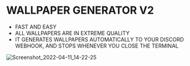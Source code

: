 # WALLPAPER GENERATOR V2

* FAST AND EASY
* ALL WALLPAPERS ARE IN EXTREME QUALITY 
* IT GENERATES WALLPAPERS AUTOMATICALLY TO YOUR DISCORD WEBHOOK, AND STOPS WHENEVER YOU CLOSE THE TERMINAL

![Screenshot_2022-04-11_14-22-25](https://user-images.githubusercontent.com/102387043/162836030-8fee2268-d782-493a-b288-ec7057014c95.jpg)
